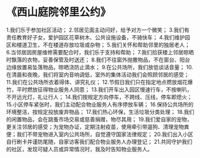 # 《西山庭院邻里公约》

1.我们乐于参加社区活动；
2.邻居见面主动问好，给予对方一个微笑；
3.我们有责任教育好子女，爱护园区花草树木、公共设施设备，不骑快车；
4.我们维护园区和楼道卫生，不在楼道存放垃圾或杂物；
5.我们关怀和帮助邻里的独居老人；
6.当邻居因房屋维修需要配合时，我们乐于支持和帮助；
7.我们拾获楼上邻居晾晒时飘落的衣物，妥善保管及时送还；
8.我们不往窗外抛撒物品，不在窗台、阳台边缘放置易坠落物品，晾晒浇防止滴水；
9.在公共场所，我们放低谈话音量；
10.在清晨和夜晚，我们将室内音响调低，室外的集体活动我们会照顾邻居的感受；
11.我们在公共场所衣着得体、讲究礼仪；
12.节假日我们只在指定地点燃放烟花爆竹，平时燃放征得物业服务人同意；
13.我们开车出入园区慢速行车，不按喇叭，不开远光灯，礼让行人；
14.我们按规定方向停车，不跨线、压线，停车即熄火；
15.小区停车紧张时，我们主动配合物业服务人有序停放车辆；
16.保持公共场所的环境整洁，按规定投放废弃物品；
17.我们热心环保，生活垃圾分类处理；
18.我们的闲置物品，会在跳蚤市场交易或慈善捐赠，物尽其用；
19.我们爱自家的宠物，更关注邻居的感受；为宠物办证，定期注射疫苗，使用牵引带遛狗、清理宠物粪便；我们不带宠物进入室内公共场所，自觉遵守国家法律规定；
20.我们出入小区自行刷卡并谨防尾随，自家访客我们配合物业服务人办理登记；
21.共同守护我们的社区，发现可疑人员或异常情况时，我及时告知物业服务人。